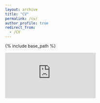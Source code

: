 ```yaml
---
layout: archive
title: "CV"
permalink: /cv/
author_profile: true
redirect_from:
  - /CV
---
```


{% include base_path %}

<embed src="https://mczielinski.github.io/files/CV2020.pdf" type="application/pdf" />

